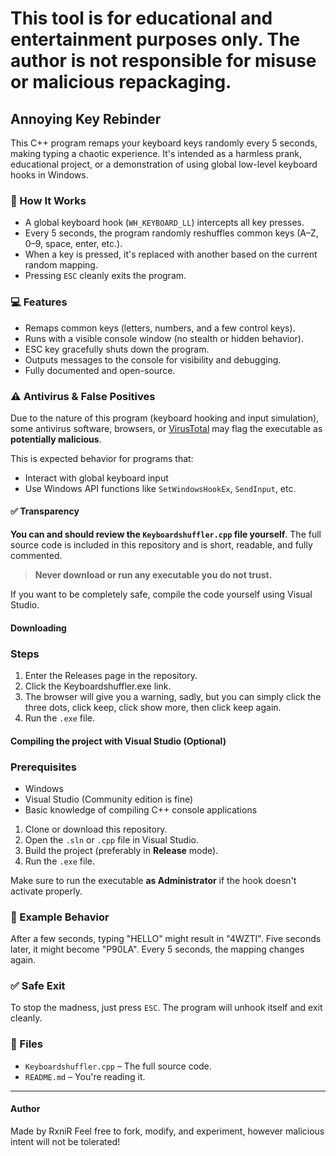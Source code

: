 # This tool is for educational and entertainment purposes only. The author is not responsible for misuse or malicious repackaging.
## Annoying Key Rebinder

This C++ program remaps your keyboard keys randomly every 5 seconds, making typing a chaotic experience. It's intended as a harmless prank, educational project, or a demonstration of using global low-level keyboard hooks in Windows.

### 🧠 How It Works

- A global keyboard hook (`WH_KEYBOARD_LL`) intercepts all key presses.
- Every 5 seconds, the program randomly reshuffles common keys (A–Z, 0–9, space, enter, etc.).
- When a key is pressed, it's replaced with another based on the current random mapping.
- Pressing `ESC` cleanly exits the program.

### 💻 Features

- Remaps common keys (letters, numbers, and a few control keys).
- Runs with a visible console window (no stealth or hidden behavior).
- ESC key gracefully shuts down the program.
- Outputs messages to the console for visibility and debugging.
- Fully documented and open-source.

### ⚠️ Antivirus & False Positives

Due to the nature of this program (keyboard hooking and input simulation), some antivirus software, browsers, or [VirusTotal](https://www.virustotal.com/) may flag the executable as **potentially malicious**.

This is expected behavior for programs that:
- Interact with global keyboard input
- Use Windows API functions like `SetWindowsHookEx`, `SendInput`, etc.

#### ✅ Transparency

**You can and should review the `Keyboardshuffler.cpp` file yourself**. The full source code is included in this repository and is short, readable, and fully commented.

> **Never download or run any executable you do not trust.**

If you want to be completely safe, compile the code yourself using Visual Studio.

#### Downloading

### Steps

1. Enter the Releases page in the repository.
2. Click the Keyboardshuffler.exe link.
3. The browser will give you a warning, sadly, but you can simply click the three dots, click keep, click show more, then click keep again.
4. Run the `.exe` file.

#### Compiling the project with Visual Studio (Optional)
### Prerequisites

- Windows
- Visual Studio (Community edition is fine)
- Basic knowledge of compiling C++ console applications

1. Clone or download this repository.
2. Open the `.sln` or `.cpp` file in Visual Studio.
3. Build the project (preferably in **Release** mode).
4. Run the `.exe` file.

Make sure to run the executable **as Administrator** if the hook doesn't activate properly.

### 🧪 Example Behavior

After a few seconds, typing "HELLO" might result in "4WZTI". Five seconds later, it might become "P90LA". Every 5 seconds, the mapping changes again.

### ✅ Safe Exit

To stop the madness, just press `ESC`. The program will unhook itself and exit cleanly.

### 📂 Files

- `Keyboardshuffler.cpp` – The full source code.
- `README.md` – You're reading it.

---

#### Author

Made by RxniR
Feel free to fork, modify, and experiment, however malicious intent will not be tolerated!

